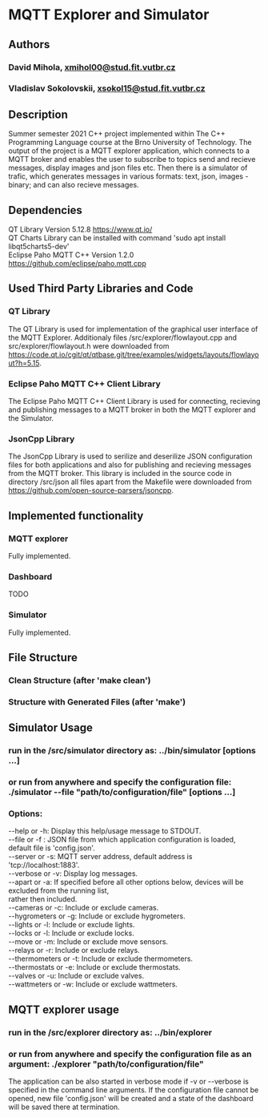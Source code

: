 
<!---
File:        README.txt                                
Case:        VUT, FIT, ICP, project                                      
Authors:     David Mihola, xmihol00@stud.fit.vutbr.cz
             Vladislav Sokolovskii, xsokol15@stud.fit.vutbr.cz           
Date:        summer semester 2021                                        
-->

# MQTT Explorer and Simulator

## Authors
### David Mihola, xmihol00@stud.fit.vutbr.cz
### Vladislav Sokolovskii, xsokol15@stud.fit.vutbr.cz

## Description
Summer semester 2021 C++ project implemented within The C++ Programming Language course at the Brno University of Technology.
The output of the project is a MQTT explorer application, which connects to a MQTT broker and enables the user to subscribe to topics send and recieve messages, display images and json files etc. Then there is a simulator of trafic, which generates messages in various formats: text, json, images - binary; and can also recieve messages. 

## Dependencies
QT Library Version 5.12.8               https://www.qt.io/  
QT Charts Library                       can be installed with command 'sudo apt install libqt5charts5-dev'  
Eclipse Paho MQTT C++ Version 1.2.0     https://github.com/eclipse/paho.mqtt.cpp  

## Used Third Party Libraries and Code
### QT Library
The QT Library is used for implementation of the graphical user interface of the MQTT Explorer. Additionaly files /src/explorer/flowlayout.cpp and src/explorer/flowlayout.h were downloaded from https://code.qt.io/cgit/qt/qtbase.git/tree/examples/widgets/layouts/flowlayout?h=5.15.    

### Eclipse Paho MQTT C++ Client Library
The Eclipse Paho MQTT C++ Client Library is used for connecting, recieving and publishing messages to
a MQTT broker in both the MQTT explorer and the Simulator.

### JsonCpp Library
The JsonCpp Library is used to serilize and deserilize JSON configuration files for both applications and also for publishing and recieving messages from the MQTT broker. This library is included in the source code in directory /src/json all files apart from the Makefile were downloaded from https://github.com/open-source-parsers/jsoncpp.

## Implemented functionality
### MQTT explorer
Fully implemented.

### Dashboard
TODO

### Simulator
Fully implemented.

## File Structure
### Clean Structure (after 'make clean')

### Structure with Generated Files (after 'make')

## Simulator Usage
### run in the /src/simulator directory as: ../bin/simulator [options ...]  
### or run from anywhere and specify the configuration file: ./simulator --file "path/to/configuration/file" [options ...]
  
### Options:  
   --help or -h:             Display this help/usage message to STDOUT.  
   --file or -f <file name>: JSON file from which application configuration is loaded, default file is 'config.json'.  
   --server or -s:           MQTT server address, default address is 'tcp://localhost:1883'.  
   --verbose or -v:          Display log messages.  
   --apart or -a:            If specified before all other options below, devices will be excluded from the running list,  
                             rather then included.  
   --cameras or -c:          Include or exclude cameras.  
   --hygrometers or -g:      Include or exclude hygrometers.  
   --lights or -l:           Include or exclude lights.  
   --locks or -l:            Include or exclude locks.  
   --move or -m:             Include or exclude move sensors.  
   --relays or -r:           Include or exclude relays.  
   --thermometers or -t:     Include or exclude thermometers.  
   --thermostats or -e:      Include or exclude thermostats.  
   --valves or -u:           Include or exclude valves.  
   --wattmeters or -w:       Include or exclude wattmeters.

## MQTT explorer usage
### run in the /src/explorer directory as: ../bin/explorer
### or run from anywhere and specify the configuration file as an argument: ./explorer "path/to/configuration/file"
The application can be also started in verbose mode if -v or --verbose is specified in the command line arguments. If the configuration file cannot be opened, new file 'config.json' will be created and a state of the dashboard will be saved there at termination.
